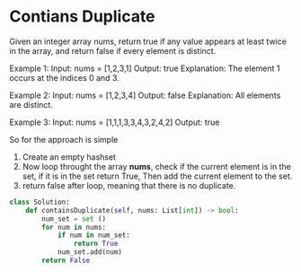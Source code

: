 # Contians Duplicate

Given an integer array nums, return true if any value appears at least twice in the array, and return false if every element is distinct.

Example 1: Input: nums = [1,2,3,1] Output: true
Explanation: The element 1 occurs at the indices 0 and 3.

Example 2: Input: nums = [1,2,3,4] Output: false
Explanation: All elements are distinct.

Example 3: Input: nums = [1,1,1,3,3,4,3,2,4,2] Output: true

So for the approach is simple

1. Create an empty hashset
2. Now loop throught the array **nums**, check if the current element is in the set,
   if it is in the set return True, Then add the current element to the set.
3. return false after loop, meaning that there is no duplicate.

```py
class Solution:
    def containsDuplicate(self, nums: List[int]) -> bool:
        num_set = set ()
        for num in nums:
            if num in num_set:
                return True
            num_set.add(num)
        return False
```
